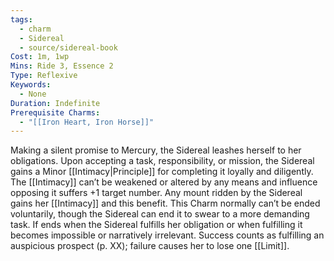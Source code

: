 ```yaml
---
tags:
  - charm
  - Sidereal
  - source/sidereal-book
Cost: 1m, 1wp
Mins: Ride 3, Essence 2
Type: Reflexive
Keywords:
  - None
Duration: Indefinite
Prerequisite Charms:
  - "[[Iron Heart, Iron Horse]]"
---
```

Making a silent promise to Mercury, the Sidereal leashes herself to her obligations. Upon accepting a task, responsibility, or mission, the Sidereal gains a Minor [[Intimacy|Principle]] for completing it loyally and diligently. The [[Intimacy]] can’t be weakened or altered by any means and influence opposing it suffers +1 target number. Any mount ridden by the Sidereal gains her [[Intimacy]] and this benefit. This Charm normally can’t be ended voluntarily, though the Sidereal can end it to swear to a more demanding task. If ends when the Sidereal fulfills her obligation or when fulfilling it becomes impossible or narratively irrelevant. Success counts as fulfilling an auspicious prospect (p. XX); failure causes her to lose one [[Limit]].